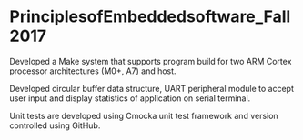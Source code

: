 # PrinciplesofEmbeddedsoftware_Fall2017

Developed a Make system that supports program build for two ARM Cortex processor architectures (M0+, A7) and host.

Developed circular buffer data structure, UART peripheral module to accept user input and 
display statistics of application on serial terminal. 

Unit tests are developed using Cmocka unit test framework and version controlled using GitHub.
